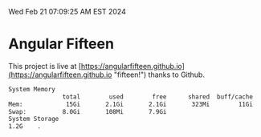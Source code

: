 Wed Feb 21 07:09:25 AM EST 2024

# Angular Fifteen


This project is live at [https://angularfifteen.github.io](https://angularfifteen.github.io "fifteen!") thanks to Github.

```bash
System Memory
               total        used        free      shared  buff/cache   available
Mem:            15Gi       2.1Gi       2.1Gi       323Mi        11Gi        13Gi
Swap:          8.0Gi       108Mi       7.9Gi
System Storage
1.2G	.
```
